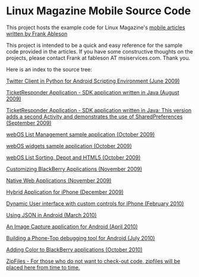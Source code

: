# Linux Magazine Mobile Source Code #

This project hosts the example code for Linux Magazine's [mobile articles written by Frank Ableson](http://www.linux-mag.com/author/723)

This project is intended to be a quick and easy reference for the sample code provided in the articles.  If you have some constructive thoughts on the projects, please contact Frank at fableson AT msiservices.com.  Thank you.

Here is an index to the source tree:

[Twitter Client in Python for Android Scripting Environment (June 2009)](http://code.google.com/p/linuxmagmobile/source/browse/#svn/trunk/AndroidScriptingEngine_TwitterPython)

[TicketResponder Application - SDK application written in Java (August 2009)](http://code.google.com/p/linuxmagmobile/source/browse/#svn/trunk/AndroidApplication_TicketResponder)

[TicketResponder Application - SDK application written in Java;  This version adds a second Activity and demonstrates the use of SharedPreferences (September 2009)](http://code.google.com/p/linuxmagmobile/source/browse/#svn/trunk/AndroidApplication_TicketResponder_with_storage)

[webOS List Management sample application (October 2009)](http://code.google.com/p/linuxmagmobile/source/browse/#svn/trunk/webOS_ListFun)

[webOS widgets sample application (October 2009)](http://code.google.com/p/linuxmagmobile/source/browse/#svn/trunk/webOS_ListFun2)

[webOS List Sorting, Depot and HTML5 (October 2009)](http://code.google.com/p/linuxmagmobile/source/browse/#svn/trunk/webOS_ListFun3)

[Customizing BlackBerry Applications (November 2009)](http://code.google.com/p/linuxmagmobile/source/browse/#svn/trunk/BlackBerryMenus)

[Native Web Applications (November 2009)](http://code.google.com/p/linuxmagmobile/source/browse/#svn/trunk/AndroidApplication_GoingNativeWithTheWeb)

[Hybrid Application for iPhone (December 2009)](http://code.google.com/p/linuxmagmobile/source/browse/#svn/trunk/iPhone_HybridApplication)

[Dynamic User interface with custom controls for iPhone (February 2010)](http://code.google.com/p/linuxmagmobile/source/browse/#svn/trunk/iDGUI)

[Using JSON in Android (March 2010)](http://code.google.com/p/linuxmagmobile/source/browse/#svn/trunk/AndriodJSON)

[An Image Capture application for Android (April 2010)](http://code.google.com/p/linuxmagmobile/source/browse/#svn/trunk/LMPhotoBooth)


[Building a Phone-Top debugging tool for Android (July 2010)](http://code.google.com/p/linuxmagmobile/source/browse/#svn/trunk/AppWidget)


[Adding Color to BlackBerry applications (October 2010)](http://code.google.com/p/linuxmagmobile/source/browse/#svn/trunk/BBColor)

[ZipFiles - For those who do not want to check-out code, zipfiles will be placed here from time to time.](http://www.msiservices.com/index.php/blog/pg/linux_magazine_zip_files)
